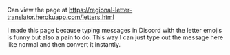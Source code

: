 Can view the page at https://regional-letter-translator.herokuapp.com/letters.html

I made this page because typing messages in Discord with the letter emojis is
funny but also a pain to do. This way I can just type out the message here like
normal and then convert it instantly.
